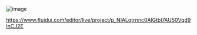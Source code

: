 

![image](https://user-images.githubusercontent.com/72285096/158078654-a6758337-37b1-4938-b0f9-0bba3810dfbc.png)

https://www.fluidui.com/editor/live/project/p_NIALqtrnnc0AlGtbl7AU50Vqd9lnCJ2E
